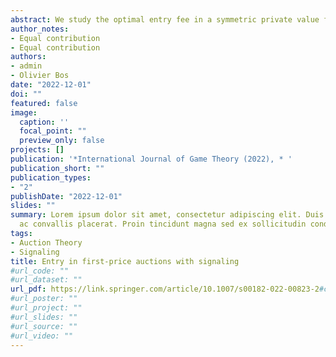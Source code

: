 ```yaml
---
abstract: We study the optimal entry fee in a symmetric private value first-price auction with signaling, in which the participation decisions and the auction outcome are used by an outside observer to infer the bidders’ types. We show that this auction has a unique fully separating equilibrium bidding function. When the bidders’ sensibility for the signaling concern is sufficiently strong, the expected revenue maximizing entry fee is the maximal fee that guarantees full participation. The larger is the bidder’s sensibility, the higher is the optimal participation.
author_notes:
- Equal contribution
- Equal contribution
authors:
- admin
- Olivier Bos
date: "2022-12-01"
doi: ""
featured: false
image:
  caption: ''
  focal_point: ""
  preview_only: false
projects: []
publication: '*International Journal of Game Theory (2022), * '
publication_short: ""
publication_types:
- "2"
publishDate: "2022-12-01"
slides: ""
summary: Lorem ipsum dolor sit amet, consectetur adipiscing elit. Duis posuere tellus
  ac convallis placerat. Proin tincidunt magna sed ex sollicitudin condimentum.
tags:
- Auction Theory
- Signaling
title: Entry in first-price auctions with signaling
#url_code: ""
#url_dataset: ""
url_pdf: https://link.springer.com/article/10.1007/s00182-022-00823-2#citeas
#url_poster: ""
#url_project: ""
#url_slides: ""
#url_source: ""
#url_video: ""
---
```


